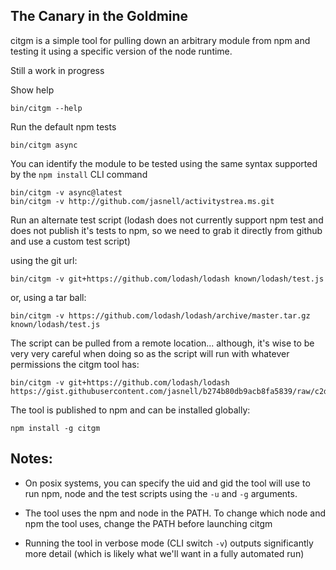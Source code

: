 ## The Canary in the Goldmine

citgm is a simple tool for pulling down an arbitrary module
from npm and testing it using a specific version of the
node runtime.

Still a work in progress

Show help
```
bin/citgm --help
```

Run the default npm tests
```
bin/citgm async
```

You can identify the module to be tested using the same syntax supported by
the `npm install` CLI command

```
bin/citgm -v async@latest
bin/citgm -v http://github.com/jasnell/activitystrea.ms.git
```

Run an alternate test script (lodash does not currently support npm test
and does not publish it's tests to npm, so we need to grab it directly
from github and use a custom test script)

using the git url:
```
bin/citgm -v git+https://github.com/lodash/lodash known/lodash/test.js
```
or, using a tar ball:
```
bin/citgm -v https://github.com/lodash/lodash/archive/master.tar.gz known/lodash/test.js
```

The script can be pulled from a remote location... although, it's wise to
be very very careful when doing so as the script will run with whatever
permissions the citgm tool has:
```
bin/citgm -v git+https://github.com/lodash/lodash https://gist.githubusercontent.com/jasnell/b274b80db9acb8fa5839/raw/c2df819d589d5a7a91d2d48b0e787b4dcebf6e66/test.js
```

The tool is published to npm and can be installed globally:
```
npm install -g citgm
```

## Notes:

* On posix systems, you can specify the uid and gid the tool will use to
  run npm, node and the test scripts using the `-u` and `-g` arguments.

* The tool uses the npm and node in the PATH. To change which node and
  npm the tool uses, change the PATH before launching citgm

* Running the tool in verbose mode (CLI switch `-v`) outputs significantly
  more detail (which is likely what we'll want in a fully automated run)
